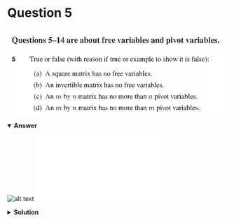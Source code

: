 # Question 5
![alt text](../ques-ref-5-14.png)
![alt text](q5.png)

<details open>
<summary><b>Answer</b></summary>

![alt text](a5.svg)
![alt text](a5.py)
</details>

<details>
<summary><b>Solution</b></summary>

![alt text](s5.png)
</details>
